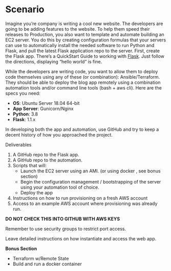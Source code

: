 # Scenario

Imagine you’re company is writing a cool new website. The developers are going to be adding features to the website. To help them speed their releases to Production, you also want to template and automate building an EC2 server. You do this by creating configuration formulas that your servers can use to automatically install the needed software to run Python and Flask, and pull the latest Flask application repo to the server.
First, create the Flask app. There’s a QuickStart Guide to working with [Flask](http://flask.pocoo.org/docs/quickstart/). Just follow the directions, displaying “hello world” is fine.

While the developers are writing code, you want to allow them to deploy code themselves using any of these (or combination): Ansible/Terraform. They should be able to deploy the blog app remotely using a combination automation tools and/or command line tools (bash + aws cli).
Here are the specs you need:

- **OS**: Ubuntu Server 18.04 64-bit
- **App Server**: Gunicorn/Nginx
- **Python**: 3.8
- **Flask**: 1.1.x

In developing both the app and automation, use GitHub and try to keep a decent history of how you approached the project.

Deliverables

1. A GitHub repo to the Flask app.
2. A GitHub repo to the automation.
3. Scripts that will:
    - Launch the EC2 server using an AMI. (or using docker , see bonus section)
    - Begin the configuration management / bootstrapping of the server using your automation tool of choice.
    - Deploy the app
4. Instructions on how to run provisioning on a fresh AWS account
5. Access to an example AWS account where provisioning was already run.

**DO NOT CHECK THIS INTO GITHUB WITH AWS KEYS**

Remember to use security groups to restrict port access.

Leave detailed instructions on how instantiate and access the web app.

**Bonus Section**

* Terraform w/Remote State
* Build and run a docker container

